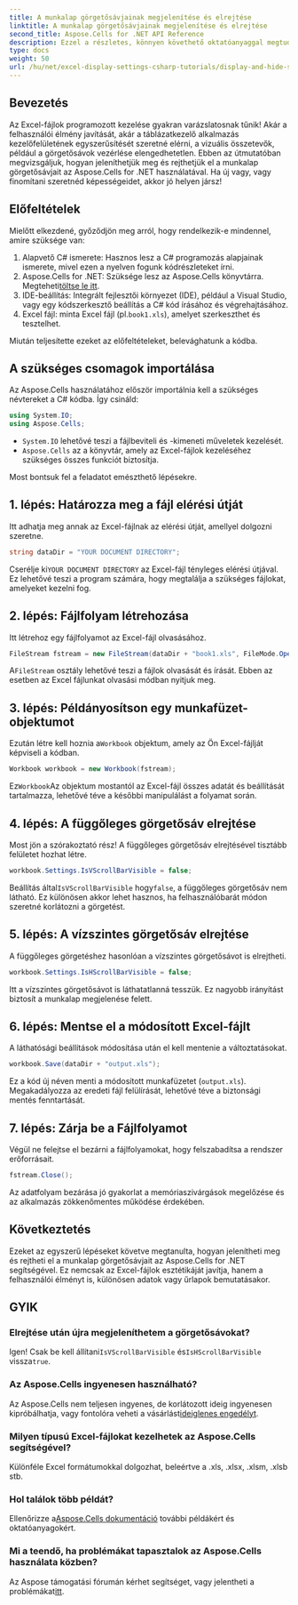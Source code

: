 ```yaml
---
title: A munkalap görgetősávjainak megjelenítése és elrejtése
linktitle: A munkalap görgetősávjainak megjelenítése és elrejtése
second_title: Aspose.Cells for .NET API Reference
description: Ezzel a részletes, könnyen követhető oktatóanyaggal megtudhatja, hogyan jeleníthet meg és rejthet el görgetősávokat Excel-munkalapokon az Aspose.Cells for .NET használatával.
type: docs
weight: 50
url: /hu/net/excel-display-settings-csharp-tutorials/display-and-hide-scroll-bars-of-worksheet/
---
```

## Bevezetés

Az Excel-fájlok programozott kezelése gyakran varázslatosnak tűnik! Akár a felhasználói élmény javítását, akár a táblázatkezelő alkalmazás kezelőfelületének egyszerűsítését szeretné elérni, a vizuális összetevők, például a görgetősávok vezérlése elengedhetetlen. Ebben az útmutatóban megvizsgáljuk, hogyan jeleníthetjük meg és rejthetjük el a munkalap görgetősávjait az Aspose.Cells for .NET használatával. Ha új vagy, vagy finomítani szeretnéd képességeidet, akkor jó helyen jársz!

## Előfeltételek

Mielőtt elkezdené, győződjön meg arról, hogy rendelkezik-e mindennel, amire szüksége van:

1. Alapvető C# ismerete: Hasznos lesz a C# programozás alapjainak ismerete, mivel ezen a nyelven fogunk kódrészleteket írni.
2.  Aspose.Cells for .NET: Szüksége lesz az Aspose.Cells könyvtárra. Megteheti[töltse le itt](https://releases.aspose.com/cells/net/).
3. IDE-beállítás: Integrált fejlesztői környezet (IDE), például a Visual Studio, vagy egy kódszerkesztő beállítás a C# kód írásához és végrehajtásához.
4.  Excel fájl: minta Excel fájl (pl.`book1.xls`), amelyet szerkeszthet és tesztelhet.

Miután teljesítette ezeket az előfeltételeket, belevághatunk a kódba.

## A szükséges csomagok importálása

Az Aspose.Cells használatához először importálnia kell a szükséges névtereket a C# kódba. Így csináld:

```csharp
using System.IO;
using Aspose.Cells;
```

- `System.IO` lehetővé teszi a fájlbeviteli és -kimeneti műveletek kezelését.
- `Aspose.Cells` az a könyvtár, amely az Excel-fájlok kezeléséhez szükséges összes funkciót biztosítja.

Most bontsuk fel a feladatot emészthető lépésekre.

## 1. lépés: Határozza meg a fájl elérési útját

Itt adhatja meg annak az Excel-fájlnak az elérési útját, amellyel dolgozni szeretne.


```csharp
string dataDir = "YOUR DOCUMENT DIRECTORY";
```
  
 Cserélje ki`YOUR DOCUMENT DIRECTORY` az Excel-fájl tényleges elérési útjával. Ez lehetővé teszi a program számára, hogy megtalálja a szükséges fájlokat, amelyeket kezelni fog.

## 2. lépés: Fájlfolyam létrehozása

Itt létrehoz egy fájlfolyamot az Excel-fájl olvasásához.


```csharp
FileStream fstream = new FileStream(dataDir + "book1.xls", FileMode.Open);
```
  
 A`FileStream` osztály lehetővé teszi a fájlok olvasását és írását. Ebben az esetben az Excel fájlunkat olvasási módban nyitjuk meg.

## 3. lépés: Példányosítson egy munkafüzet-objektumot

 Ezután létre kell hoznia a`Workbook` objektum, amely az Ön Excel-fájlját képviseli a kódban.


```csharp
Workbook workbook = new Workbook(fstream);
```
  
 Ez`Workbook`Az objektum mostantól az Excel-fájl összes adatát és beállítását tartalmazza, lehetővé téve a későbbi manipulálást a folyamat során.

## 4. lépés: A függőleges görgetősáv elrejtése

Most jön a szórakoztató rész! A függőleges görgetősáv elrejtésével tisztább felületet hozhat létre.


```csharp
workbook.Settings.IsVScrollBarVisible = false;
```
  
 Beállítás által`IsVScrollBarVisible` hogy`false`, a függőleges görgetősáv nem látható. Ez különösen akkor lehet hasznos, ha felhasználóbarát módon szeretné korlátozni a görgetést.

## 5. lépés: A vízszintes görgetősáv elrejtése

A függőleges görgetéshez hasonlóan a vízszintes görgetősávot is elrejtheti.


```csharp
workbook.Settings.IsHScrollBarVisible = false;
```
  
Itt a vízszintes görgetősávot is láthatatlanná tesszük. Ez nagyobb irányítást biztosít a munkalap megjelenése felett.

## 6. lépés: Mentse el a módosított Excel-fájlt

A láthatósági beállítások módosítása után el kell mentenie a változtatásokat. 


```csharp
workbook.Save(dataDir + "output.xls");
```
  
Ez a kód új néven menti a módosított munkafüzetet (`output.xls`). Megakadályozza az eredeti fájl felülírását, lehetővé téve a biztonsági mentés fenntartását.

## 7. lépés: Zárja be a Fájlfolyamot

Végül ne felejtse el bezárni a fájlfolyamokat, hogy felszabadítsa a rendszer erőforrásait.


```csharp
fstream.Close();
```
  
Az adatfolyam bezárása jó gyakorlat a memóriaszivárgások megelőzése és az alkalmazás zökkenőmentes működése érdekében.

## Következtetés

Ezeket az egyszerű lépéseket követve megtanulta, hogyan jelenítheti meg és rejtheti el a munkalap görgetősávjait az Aspose.Cells for .NET segítségével. Ez nemcsak az Excel-fájlok esztétikáját javítja, hanem a felhasználói élményt is, különösen adatok vagy űrlapok bemutatásakor. 

## GYIK

### Elrejtése után újra megjeleníthetem a görgetősávokat?  
 Igen! Csak be kell állítani`IsVScrollBarVisible` és`IsHScrollBarVisible` vissza`true`.

### Az Aspose.Cells ingyenesen használható?  
 Az Aspose.Cells nem teljesen ingyenes, de korlátozott ideig ingyenesen kipróbálhatja, vagy fontolóra veheti a vásárlást[ideiglenes engedélyt](https://purchase.aspose.com/temporary-license/).

### Milyen típusú Excel-fájlokat kezelhetek az Aspose.Cells segítségével?  
Különféle Excel formátumokkal dolgozhat, beleértve a .xls, .xlsx, .xlsm, .xlsb stb.

### Hol találok több példát?  
 Ellenőrizze a[Aspose.Cells dokumentáció](https://reference.aspose.com/cells/net/) további példákért és oktatóanyagokért.

### Mi a teendő, ha problémákat tapasztalok az Aspose.Cells használata közben?  
 Az Aspose támogatási fórumán kérhet segítséget, vagy jelentheti a problémákat[itt](https://forum.aspose.com/c/cells/9).